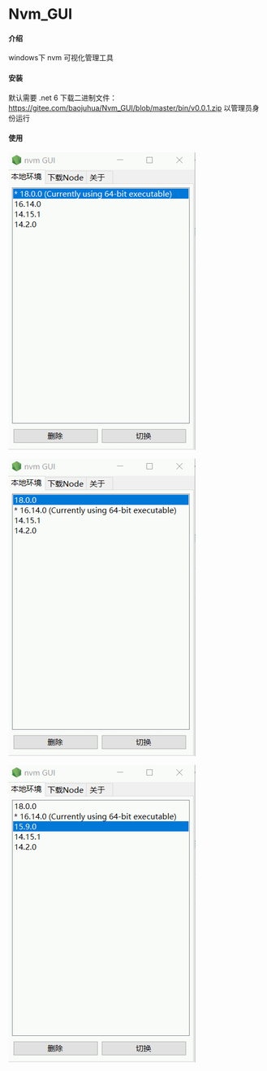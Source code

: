 # Nvm_GUI

#### 介绍
windows下 nvm 可视化管理工具

#### 安装
默认需要 .net 6
下载二进制文件：https://gitee.com/baojuhua/Nvm_GUI/blob/master/bin/v0.0.1.zip
以管理员身份运行

#### 使用

![切换版本](doc/切换版本.gif)

![下载](doc/下载.gif)

![删除](doc/删除.gif)
